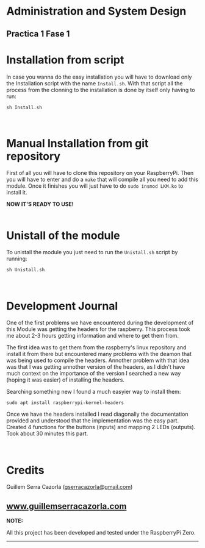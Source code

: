 # Administration and System Design
## Practica 1 Fase 1

# Installation from script
In case you wanna do the easy installation you will have to download only the Installation script with the name ```Install.sh```. With that script all the process from the clonning to the installation is done by itself only having to run:
```
sh Install.sh
```
<br>

# Manual Installation from git repository
First of all you will have to clone this repository on your RaspberryPi. Then you will have to enter and do a ```make``` that will compile all you need to add this module. Once it finishes you will just have to do ```sudo insmod LKM.ko``` to install it. 

**NOW IT'S READY TO USE!**
<br>
<br>

# Unistall of the module
To unistall the module you just need to run the ```Unistall.sh``` script by running:
```
sh Unistall.sh
```
<br>

# Development Journal
One of the first problems we have encountered during the development of this Module was getting the headers for the raspberry. This process took me about 2-3 hours getting information and where to get them from.

The first idea was to get them from the raspberry's linux repository and install it from there but encountered many problems with the deamon that was being used to compile the headers. Annother problem with that idea was that I was getting annother version of the headers, as I didn't have much context on the importance of the version I searched a new way (hoping it was easier) of installing the headers. 

Searching something new I found a much easyier way to install them:
```
sudo apt install raspberrypi-kernel-headers
```

Once we have the headers installed I read diagonally the documentation provided and understood that the implementation was the easy part. Created 4 functions for the buttons (inputs) and mapping 2 LEDs (outputs). Took about 30 minutes this part. 




<br>

# Credits
Guillem Serra Cazorla (gserracazorla@gmail.com)

www.guillemserracazorla.com
<br>
---
**NOTE:**

All this project has been developed and tested under the RaspberryPi Zero.

---
